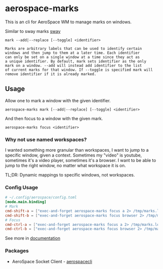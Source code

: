 # aerospace-marks

This is an cli for AeroSpace WM to manage marks on windows. 

Similar to sway marks [sway](https://man.archlinux.org/man/sway.5.en)
```text
mark --add|--replace [--toggle] <identifier>

Marks are arbitrary labels that can be used to identify certain
windows and then jump to them at a later time. Each identifier
can only be set on a single window at a time since they act as
a unique identifier. By default, mark sets identifier as the only
mark on a window. --add will instead add identifier to the list
of current marks for that window. If --toggle is specified mark will
remove identifier if it is already marked.
```

## Usage

Allow one to mark a window with the given identifier. 
```text
aerospace-marks mark [--add|--replace] [--toggle] <identifier>
```
And then focus to a window with the given mark.
```text
aerospace-marks focus <identifier>
```

### Why not use named workspaces?

I wanted something more granular than workspaces, I want to jump to a specific window, given a context.
Sometimes my "video" is youtube, sometimes it's a video player, sometimes it's a browser. I want to be able to jump to the right window, no matter what workspace it is on.

TL;DR: Dynamic mappings to specific windows, not workspaces.

### Config Usage

```toml
# ~/.config/aerospace/config.toml
[mode.main.binding]
# Mark
cmd-shift-a = ["exec-and-forget aerospace-marks focus a 2> /tmp/marks.log", "mode main"]
cmd-shift-b = ["exec-and-forget aerospace-marks focus browser 2> /tmp/marks.log", "mode main"]
# Focus
cmd-ctrl-a = ["exec-and-forget aerospace-marks focus a 2> /tmp/marks.log", "mode main"]
cmd-ctrl-b = ["exec-and-forget aerospace-marks focus browser 2> /tmp/marks.log", "mode main"]
```

See more in [documentation](docs/)

### Packages

 - AeroSpace Socket Client - [aerospacecli](pkgs/aerospacecli)
